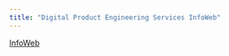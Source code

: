 ```yaml
---
title: "Digital Product Engineering Services InfoWeb"
---
```


[InfoWeb](https://infowebtechnologies.vercel.app)
